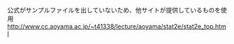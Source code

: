 公式がサンプルファイルを出していないため、他サイトが提供しているものを使用
http://www.cc.aoyama.ac.jp/~t41338/lecture/aoyama/stat2e/stat2e_top.html